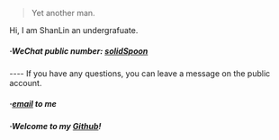 

> Yet another man.


Hi, I am ShanLin an undergrafuate. 

##### ·WeChat public number: [solidSpoon](/54/WeChat.html)
---- If you have any questions, you can leave a message on the public account.

##### ·[email](mailto:2571049276@qq.com) to me 

##### ·Welcome to my [Github](http://github.com/ShanLin257)!